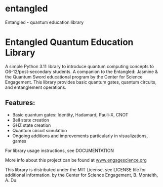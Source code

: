 # entangled
Entangled - quantum education library

Entangled Quantum Education Library
==========================
A simple Python 3.11 library to introduce quantum computing concepts to G6-12/post-secondary students.  A companion to the Entangled: Jasmine & the Quantum Sword educational program by the Center for Science Engagement. 
This library provides basic quantum gates, quantum circuits, and entanglement operations.

Features:
---------
- Basic quantum gates: Identity, Hadamard, Pauli-X, CNOT
- Bell state creation
- GHZ state creation
- Quantum circuit simulation
- Ongoing additions and improvements particularly in visualizations, games


For library usage instructions, see DOCUMENTATION

More info about this project can be found at www.engagescience.org

This library is distributed under the MIT License. see LICENSE file for additional information.
by the Center for Science Engagement, B. Monteith, A. Du

